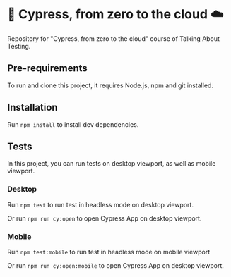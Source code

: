 # 🌲 Cypress, from zero to the cloud ☁️

Repository for "Cypress, from zero to the cloud" course of Talking About Testing.

## Pre-requirements

To run and clone this project, it requires Node.js, npm and git installed.

## Installation

Run `npm install` to install dev dependencies.

## Tests

In this project, you can run tests on desktop viewport, as well as mobile viewport.

### Desktop

Run `npm test` to run test in headless mode on desktop viewport.

Or run `npm run cy:open` to open Cypress App on desktop viewport.

### Mobile

Run `npm test:mobile` to run test in headless mode on mobile viewport

Or run `npm run cy:open:mobile` to open Cypress App on desktop viewport.